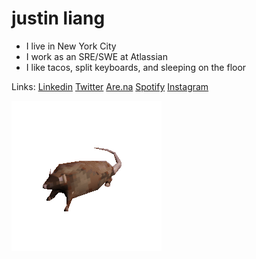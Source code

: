 # justin liang

- I live in New York City
- I work as an SRE/SWE at Atlassian
- I like tacos, split keyboards, and sleeping on the floor

Links:
[Linkedin](https://www.linkedin.com/in/justinliang1020/)
[Twitter](https://twitter.com/justinliang1020)
[Are.na](https://www.are.na/justin-liang/channels)
[Spotify](https://open.spotify.com/user/12149388936)
[Instagram](https://www.instagram.com/justinliang1020/)

![rat-spinning](rat-spinning.gif)

